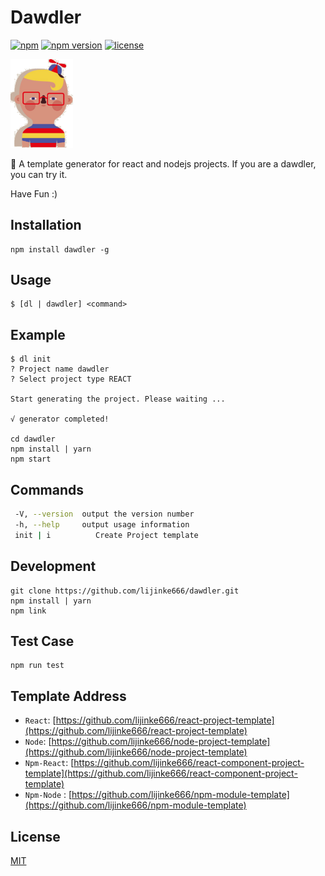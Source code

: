 # Dawdler

[![npm](https://img.shields.io/npm/dm/dawdler.svg?style=flat-square)](https://www.npmjs.com/package/dawdler)
[![npm version](https://img.shields.io/npm/v/dawdler.svg?style=flat-square)](https://badge.fury.io/js/dawdler)
[![license](https://img.shields.io/github/license/mashape/apistatus.svg?style=flat-square)](https://www.npmjs.com/package/dawdler)

<img src="https://github.com/lijinke666/dawdler/blob/master/logo.png" width="100"/>

:boy: A template generator for react and nodejs projects. If you are a dawdler, you can try it.

Have Fun :)

## Installation

```
npm install dawdler -g
```

## Usage

```
$ [dl | dawdler] <command>
```

## Example

```
$ dl init
? Project name dawdler
? Select project type REACT

Start generating the project. Please waiting ...

√ generator completed!

cd dawdler
npm install | yarn
npm start
```

## Commands

```bash
 -V, --version  output the version number
 -h, --help     output usage information
 init | i          Create Project template
```

## Development

```
git clone https://github.com/lijinke666/dawdler.git
npm install | yarn
npm link
```

## Test Case

```
npm run test
```

## Template Address

* `React`: [https://github.com/lijinke666/react-project-template](https://github.com/lijinke666/react-project-template)
* `Node`: [https://github.com/lijinke666/node-project-template](https://github.com/lijinke666/node-project-template)
* `Npm-React`: [https://github.com/lijinke666/react-component-project-template](https://github.com/lijinke666/react-component-project-template)
* `Npm-Node` : [https://github.com/lijinke666/npm-module-template](https://github.com/lijinke666/npm-module-template)

## License

[MIT](https://github.com/lijinke666/dawdler/blob/master/LICENCE)
